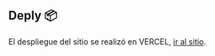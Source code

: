## Deply 📦

El despliegue del sitio se realizó en VERCEL, [ir al sitio](https://candy-land-conejero.vercel.app/).
